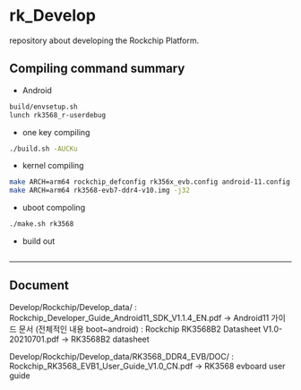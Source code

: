 # rk_Develop
repository about developing the Rockchip Platform.

## Compiling command summary
- Android
```bash
build/envsetup.sh
lunch rk3568_r-userdebug
```
 * one key compiling
```bash
./build.sh -AUCKu
```
- kernel compiling
```bash
make ARCH=arm64 rockchip_defconfig rk356x_evb.config android-11.config
make ARCH=arm64 rk3568-evb7-ddr4-v10.img -j32
```
- uboot compoling
```bash
./make.sh rk3568
```

- build out
```bash

```




<hr />

## Document
 Develop/Rockchip/Develop_data/
	: Rockchip_Developer_Guide_Android11_SDK_V1.1.4_EN.pdf
	-> Android11 가이드 문서 (전체적인 내용 boot~android)
	: Rockchip RK3568B2 Datasheet V1.0-20210701.pdf
 	-> RK3568B2 datasheet 

 Develop/Rockchip/Develop_data/RK3568_DDR4_EVB/DOC/
	: Rockchip_RK3568_EVB1_User_Guide_V1.0_CN.pdf 
	-> RK3568 evboard user guide


